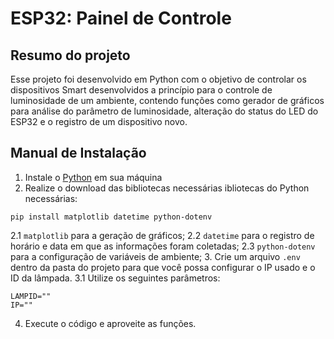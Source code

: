 # ESP32: Painel de Controle

## Resumo do projeto
Esse projeto foi desenvolvido em Python com o objetivo de controlar os dispositivos Smart desenvolvidos a princípio para o controle de luminosidade de um ambiente, contendo funções como gerador de gráficos para análise do parâmetro de luminosidade, alteração do status do LED do ESP32 e o registro de um dispositivo novo.

## Manual de Instalação
1. Instale o [Python](https://www.python.org/) em sua máquina
2. Realize o download das bibliotecas necessárias ibliotecas do Python necessárias: 
```
pip install matplotlib datetime python-dotenv
```
2.1 `matplotlib` para a geração de gráficos;
2.2 `datetime` para o registro de horário e data em que as informações foram coletadas;
2.3 `python-dotenv` para a configuração de variáveis de ambiente;
3. Crie um arquivo `.env` dentro da pasta do projeto para que você possa configurar o IP usado e o ID da lâmpada.
3.1 Utilize os seguintes parâmetros:
```
LAMPID=""
IP=""
```
4. Execute o código e aproveite as funções.